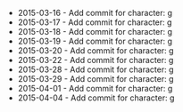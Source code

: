 - 2015-03-16 - Add commit for character: g
- 2015-03-17 - Add commit for character: g
- 2015-03-18 - Add commit for character: g
- 2015-03-19 - Add commit for character: g
- 2015-03-20 - Add commit for character: g
- 2015-03-22 - Add commit for character: g
- 2015-03-28 - Add commit for character: g
- 2015-03-29 - Add commit for character: g
- 2015-04-01 - Add commit for character: g
- 2015-04-04 - Add commit for character: g
